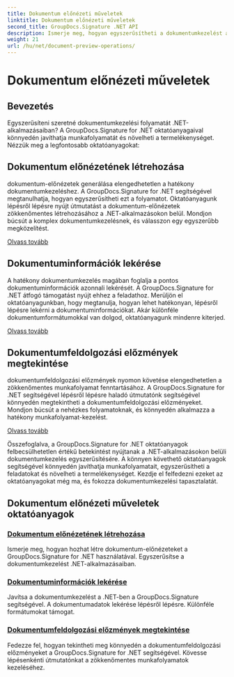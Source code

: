 ```yaml
---
title: Dokumentum előnézeti műveletek
linktitle: Dokumentum előnézeti műveletek
second_title: GroupDocs.Signature .NET API
description: Ismerje meg, hogyan egyszerűsítheti a dokumentumkezelést a GroupDocs.Signature for .NET oktatóanyaggal. Egyszerűsítse a feladatokat, javítsa a munkafolyamatot, és könnyedén növelje a termelékenységet.
weight: 21
url: /hu/net/document-preview-operations/
---
```


# Dokumentum előnézeti műveletek

## Bevezetés

Egyszerűsíteni szeretné dokumentumkezelési folyamatát .NET-alkalmazásaiban? A GroupDocs.Signature for .NET oktatóanyagaival könnyedén javíthatja munkafolyamatát és növelheti a termelékenységet. Nézzük meg a legfontosabb oktatóanyagokat:

## Dokumentum előnézetének létrehozása

dokumentum-előnézetek generálása elengedhetetlen a hatékony dokumentumkezeléshez. A GroupDocs.Signature for .NET segítségével megtanulhatja, hogyan egyszerűsítheti ezt a folyamatot. Oktatóanyagunk lépésről lépésre nyújt útmutatást a dokumentum-előnézetek zökkenőmentes létrehozásához a .NET-alkalmazásokon belül. Mondjon búcsút a komplex dokumentumkezelésnek, és válasszon egy egyszerűbb megközelítést.

[Olvass tovább](./generate-document-preview/)

## Dokumentuminformációk lekérése

A hatékony dokumentumkezelés magában foglalja a pontos dokumentuminformációk azonnali lekérését. A GroupDocs.Signature for .NET átfogó támogatást nyújt ehhez a feladathoz. Merüljön el oktatóanyagunkban, hogy megtanulja, hogyan lehet hatékonyan, lépésről lépésre lekérni a dokumentuminformációkat. Akár különféle dokumentumformátumokkal van dolgod, oktatóanyagunk mindenre kiterjed.

[Olvass tovább](./retrieve-document-information/)

## Dokumentumfeldolgozási előzmények megtekintése

dokumentumfeldolgozási előzmények nyomon követése elengedhetetlen a zökkenőmentes munkafolyamat fenntartásához. A GroupDocs.Signature for .NET segítségével lépésről lépésre haladó útmutatónk segítségével könnyedén megtekintheti a dokumentumfeldolgozási előzményeket. Mondjon búcsút a nehézkes folyamatoknak, és könnyedén alkalmazza a hatékony munkafolyamat-kezelést.

[Olvass tovább](./view-document-processing-history/)

Összefoglalva, a GroupDocs.Signature for .NET oktatóanyagok felbecsülhetetlen értékű betekintést nyújtanak a .NET-alkalmazásokon belüli dokumentumkezelés egyszerűsítésére. A könnyen követhető oktatóanyagok segítségével könnyedén javíthatja munkafolyamatait, egyszerűsítheti a feladatokat és növelheti a termelékenységet. Kezdje el felfedezni ezeket az oktatóanyagokat még ma, és fokozza dokumentumkezelési tapasztalatát.
## Dokumentum előnézeti műveletek oktatóanyagok
### [Dokumentum előnézetének létrehozása](./generate-document-preview/)
Ismerje meg, hogyan hozhat létre dokumentum-előnézeteket a GroupDocs.Signature for .NET használatával. Egyszerűsítse a dokumentumkezelést .NET-alkalmazásaiban.
### [Dokumentuminformációk lekérése](./retrieve-document-information/)
Javítsa a dokumentumkezelést a .NET-ben a GroupDocs.Signature segítségével. A dokumentumadatok lekérése lépésről lépésre. Különféle formátumokat támogat.
### [Dokumentumfeldolgozási előzmények megtekintése](./view-document-processing-history/)
Fedezze fel, hogyan tekintheti meg könnyedén a dokumentumfeldolgozási előzményeket a GroupDocs.Signature for .NET segítségével. Kövesse lépésenkénti útmutatónkat a zökkenőmentes munkafolyamatok kezeléséhez.